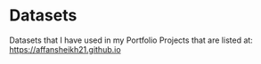 # Datasets
Datasets that I have used in my Portfolio Projects that are listed at: https://affansheikh21.github.io

